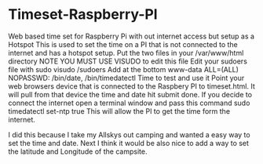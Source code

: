 # Timeset-Raspberry-PI
Web based time set for Raspberry Pi with out internet access but setup as a Hotspot 
This is used to set the time on a PI that is not connected to the internet and has a hotspot setup.
Put the two files in your /var/www/html directory
NOTE YOU MUST USE VISUDO to edit this file
Edit your sudoers file with sudo visudo /sudoers
Add at the bottom www-data ALL=(ALL) NOPASSWD: /bin/date, /bin/timedatectl
Time to test and use it
Point your web browsers device that is connected to the Raspbery PI to timeset.html.
It will pull from that device the time and date hit submit done.
If you decide to connect the internet open a terminal window and pass this command sudo timedatectl set-ntp true This will allow the PI to get the time form the internet.

I did this because I take my Allskys out camping and wanted a easy way to set the time and date.
Next I think it would be also nice to add a way to set the latitude and Longitude of the campsite.
